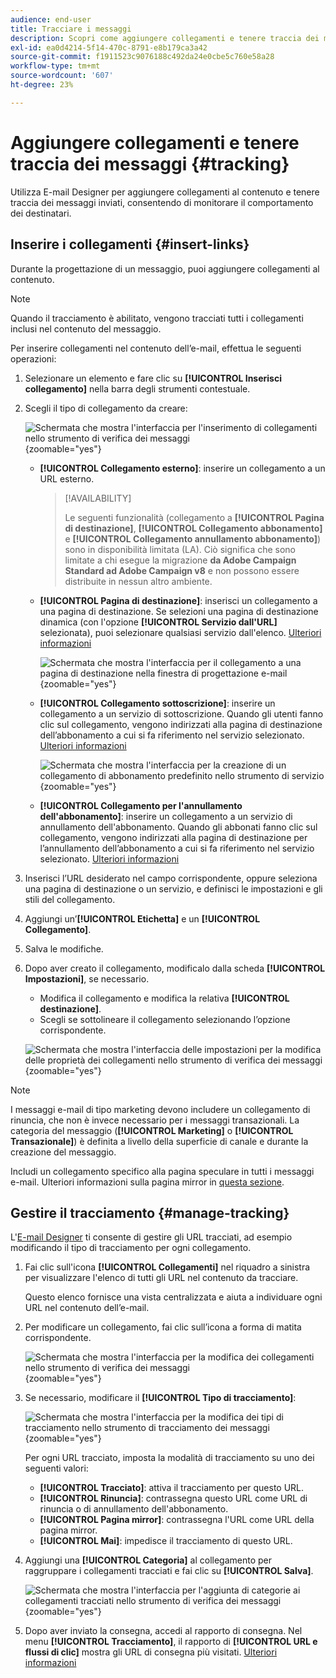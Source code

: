 ```yaml
---
audience: end-user
title: Tracciare i messaggi
description: Scopri come aggiungere collegamenti e tenere traccia dei messaggi inviati
exl-id: ea0d4214-5f14-470c-8791-e8b179ca3a42
source-git-commit: f1911523c9076188c492da24e0cbe5c760e58a28
workflow-type: tm+mt
source-wordcount: '607'
ht-degree: 23%

---
```


# Aggiungere collegamenti e tenere traccia dei messaggi {#tracking}

Utilizza E-mail Designer per aggiungere collegamenti al contenuto e tenere traccia dei messaggi inviati, consentendo di monitorare il comportamento dei destinatari.

## Inserire i collegamenti {#insert-links}

Durante la progettazione di un messaggio, puoi aggiungere collegamenti al contenuto.

>[!NOTE]
>
>Quando il tracciamento è abilitato, vengono tracciati tutti i collegamenti inclusi nel contenuto del messaggio.

Per inserire collegamenti nel contenuto dell’e-mail, effettua le seguenti operazioni:

1. Selezionare un elemento e fare clic su **[!UICONTROL Inserisci collegamento]** nella barra degli strumenti contestuale.

1. Scegli il tipo di collegamento da creare:

   ![Schermata che mostra l&#39;interfaccia per l&#39;inserimento di collegamenti nello strumento di verifica dei messaggi](assets/message-tracking-insert-link.png){zoomable="yes"}

   * **[!UICONTROL Collegamento esterno]**: inserire un collegamento a un URL esterno.

     >[!AVAILABILITY]
     >
     >Le seguenti funzionalità (collegamento a **[!UICONTROL Pagina di destinazione]**, **[!UICONTROL Collegamento abbonamento]** e **[!UICONTROL Collegamento annullamento abbonamento]**) sono in disponibilità limitata (LA). Ciò significa che sono limitate a chi esegue la migrazione **da Adobe Campaign Standard ad Adobe Campaign v8** e non possono essere distribuite in nessun altro ambiente.

   * **[!UICONTROL Pagina di destinazione]**: inserisci un collegamento a una pagina di destinazione. Se selezioni una pagina di destinazione dinamica (con l&#39;opzione **[!UICONTROL Servizio dall&#39;URL]** selezionata), puoi selezionare qualsiasi servizio dall&#39;elenco. [Ulteriori informazioni](../landing-pages/create-lp.md#define-actions-on-form-submission)

     ![Schermata che mostra l&#39;interfaccia per il collegamento a una pagina di destinazione nella finestra di progettazione e-mail](assets/email-link-to-landing-page.png){zoomable="yes"}

   * **[!UICONTROL Collegamento sottoscrizione]**: inserire un collegamento a un servizio di sottoscrizione. Quando gli utenti fanno clic sul collegamento, vengono indirizzati alla pagina di destinazione dell’abbonamento a cui si fa riferimento nel servizio selezionato. [Ulteriori informazioni](../audience/manage-services.md#create-service)

     ![Schermata che mostra l&#39;interfaccia per la creazione di un collegamento di abbonamento predefinito nello strumento di servizio](assets/service-create-default-lp-link.png){zoomable="yes"}

   * **[!UICONTROL Collegamento per l&#39;annullamento dell&#39;abbonamento]**: inserire un collegamento a un servizio di annullamento dell&#39;abbonamento. Quando gli abbonati fanno clic sul collegamento, vengono indirizzati alla pagina di destinazione per l’annullamento dell’abbonamento a cui si fa riferimento nel servizio selezionato. [Ulteriori informazioni](../audience/manage-services.md#create-service)

   <!--* **[!UICONTROL Mirror page]**: Add a link to display the email content in a web browser. [Learn more]-->

1. Inserisci l’URL desiderato nel campo corrispondente, oppure seleziona una pagina di destinazione o un servizio, e definisci le impostazioni e gli stili del collegamento.

1. Aggiungi un’**[!UICONTROL Etichetta]** e un **[!UICONTROL Collegamento]**.

1. Salva le modifiche.

1. Dopo aver creato il collegamento, modificalo dalla scheda **[!UICONTROL Impostazioni]**, se necessario.

   * Modifica il collegamento e modifica la relativa **[!UICONTROL destinazione]**.
   * Scegli se sottolineare il collegamento selezionando l’opzione corrispondente.

   ![Schermata che mostra l&#39;interfaccia delle impostazioni per la modifica delle proprietà dei collegamenti nello strumento di verifica dei messaggi](assets/message-tracking-link-settings.png){zoomable="yes"}

>[!NOTE]
>
>I messaggi e-mail di tipo marketing devono includere un collegamento di rinuncia, che non è invece necessario per i messaggi transazionali. La categoria del messaggio (**[!UICONTROL Marketing]** o **[!UICONTROL Transazionale]**) è definita a livello della superficie di canale e durante la creazione del messaggio.

Includi un collegamento specifico alla pagina speculare in tutti i messaggi e-mail. Ulteriori informazioni sulla pagina mirror in [questa sezione](mirror-page.md).

## Gestire il tracciamento {#manage-tracking}

L&#39;[E-mail Designer](create-email-content.md) ti consente di gestire gli URL tracciati, ad esempio modificando il tipo di tracciamento per ogni collegamento.

1. Fai clic sull&#39;icona **[!UICONTROL Collegamenti]** nel riquadro a sinistra per visualizzare l&#39;elenco di tutti gli URL nel contenuto da tracciare.

   Questo elenco fornisce una vista centralizzata e aiuta a individuare ogni URL nel contenuto dell’e-mail.

1. Per modificare un collegamento, fai clic sull’icona a forma di matita corrispondente.

   ![Schermata che mostra l&#39;interfaccia per la modifica dei collegamenti nello strumento di verifica dei messaggi](assets/message-tracking-edit-links.png){zoomable="yes"}

1. Se necessario, modificare il **[!UICONTROL Tipo di tracciamento]**:

   ![Schermata che mostra l&#39;interfaccia per la modifica dei tipi di tracciamento nello strumento di tracciamento dei messaggi](assets/message-tracking-edit-a-link.png){zoomable="yes"}

   Per ogni URL tracciato, imposta la modalità di tracciamento su uno dei seguenti valori:

   * **[!UICONTROL Tracciato]**: attiva il tracciamento per questo URL.
   * **[!UICONTROL Rinuncia]**: contrassegna questo URL come URL di rinuncia o di annullamento dell&#39;abbonamento.
   * **[!UICONTROL Pagina mirror]**: contrassegna l&#39;URL come URL della pagina mirror.
   * **[!UICONTROL Mai]**: impedisce il tracciamento di questo URL. <!--This information is saved: if the URL appears again in a future message, its tracking is automatically deactivated.-->

1. Aggiungi una **[!UICONTROL Categoria]** al collegamento per raggruppare i collegamenti tracciati e fai clic su **[!UICONTROL Salva]**.

   ![Schermata che mostra l&#39;interfaccia per l&#39;aggiunta di categorie ai collegamenti tracciati nello strumento di verifica dei messaggi](assets/message-tracking-edit-a-link_2.png){zoomable="yes"}

1. Dopo aver inviato la consegna, accedi al rapporto di consegna. Nel menu **[!UICONTROL Tracciamento]**, il rapporto di **[!UICONTROL URL e flussi di clic]** mostra gli URL di consegna più visitati. [Ulteriori informazioni](../reporting/gs-reports.md)